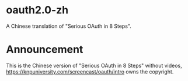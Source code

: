 # oauth2.0-zh
A Chinese translation of "Serious OAuth in 8 Steps".

# Announcement
This is the Chinese version of "Serious OAuth in 8 Steps" without videos, https://knpuniversity.com/screencast/oauth/intro owns the copyright.
